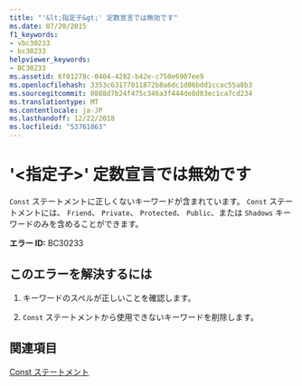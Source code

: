 ```yaml
---
title: "'&lt;指定子&gt;' 定数宣言では無効です"
ms.date: 07/20/2015
f1_keywords:
- vbc30233
- bc30233
helpviewer_keywords:
- BC30233
ms.assetid: 6f01278c-0404-4282-b42e-c750e6907ee9
ms.openlocfilehash: 3353c63177011872b8a6dc1d06bdd1ccac55a8b3
ms.sourcegitcommit: 0888d7b24f475c346a3f444de8d83ec1ca7cd234
ms.translationtype: MT
ms.contentlocale: ja-JP
ms.lasthandoff: 12/22/2018
ms.locfileid: "53761863"
---
```

# <a name="ltspecifiergt-is-not-valid-on-a-constant-declaration"></a>'&lt;指定子&gt;' 定数宣言では無効です
`Const` ステートメントに正しくないキーワードが含まれています。 `Const` ステートメントには、 `Friend`、 `Private`、 `Protected`、 `Public`、または `Shadows` キーワードのみを含めることができます。  
  
 **エラー ID:** BC30233  
  
## <a name="to-correct-this-error"></a>このエラーを解決するには  
  
1.  キーワードのスペルが正しいことを確認します。  
  
2.  `Const` ステートメントから使用できないキーワードを削除します。  
  
## <a name="see-also"></a>関連項目  
 [Const ステートメント](../../visual-basic/language-reference/statements/const-statement.md)
